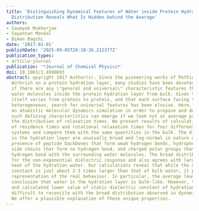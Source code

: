 ```yaml
---
title: 'Distinguishing Dynamical Features of Water inside Protein Hydration Layer:
  Distribution Reveals What Is Hidden behind the Average'
authors:
- Saumyak Mukherjee
- Sayantan Mondal
- Biman Bagchi
date: '2017-01-01'
publishDate: '2025-09-05T20:10:26.212377Z'
publication_types:
- article-journal
publication: '*Journal of Chemical Physics*'
doi: 10.1063/1.4990693
abstract: o̧pyright 2017 Author(s). Since the pioneering works of Pethig, Grant, and
  Wüthrich on a protein hydration layer, many studies have been devoted to find out
  if there are any \"general and universal\" characteristic features that can distinguish
  water molecules inside the protein hydration layer from bulk. Given that the surface
  itself varies from protein to protein, and that each surface facing the water is
  heterogeneous, search for universal features has been elusive. Here, we perform
  an atomistic molecular dynamics simulation in order to propose and demonstrate that
  such defining characteristics can emerge if we look not at average properties but
  the distribution of relaxation times. We present results of calculations of distributions
  of residence times and rotational relaxation times for four different protein-water
  systems and compare them with the same quantities in the bulk. The distributions
  in the hydration layer are unusually broad and log-normal in nature due to the simultaneous
  presence of peptide backbones that form weak hydrogen bonds, hydrophobic amino acid
  side chains that form no hydrogen bond, and charged polar groups that form a strong
  hydrogen bond with the surrounding water molecules. The broad distribution is responsible
  for the non-exponential dielectric response and also agrees with large specific
  heat of the hydration water. Our calculations reveal that while the average time
  constant is just about 2-3 times larger than that of bulk water, it provides a poor
  representation of the real behaviour. In particular, the average leads to the erroneous
  conclusion that water in the hydration layer is bulk-like. However, the observed
  and calculated lower value of static dielectric constant of hydration layer remained
  difficult to reconcile with the broad distribution observed in dynamical properties.
  We offer a plausible explanation of these unique properties.
---
```

